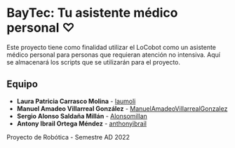 # BayTec: Tu asistente médico personal ♡
Este proyecto tiene como finalidad utilizar el LoCobot como un asistente médico personal para personas que requieran atención no intensiva.
Aquí se almacenará los scripts que se utilizarán para el proyecto.

## Equipo

* **Laura Patricia Carrasco Molina** - [laumoli](https://github.com/laumoli)
* **Manuel Amadeo Villarreal González** - [ManuelAmadeoVillarrealGonzalez](https://github.com/ManuelAmadeoVillarrealGonzalez)
* **Sergio Alonso Saldaña Millán** - [Alonsomillan](https://github.com/Alonsomillan)
* **Antony Ibrail Ortega Méndez** - [anthonyibrail](https://github.com/anthonyibrail)

Proyecto de Robótica - Semestre AD 2022
